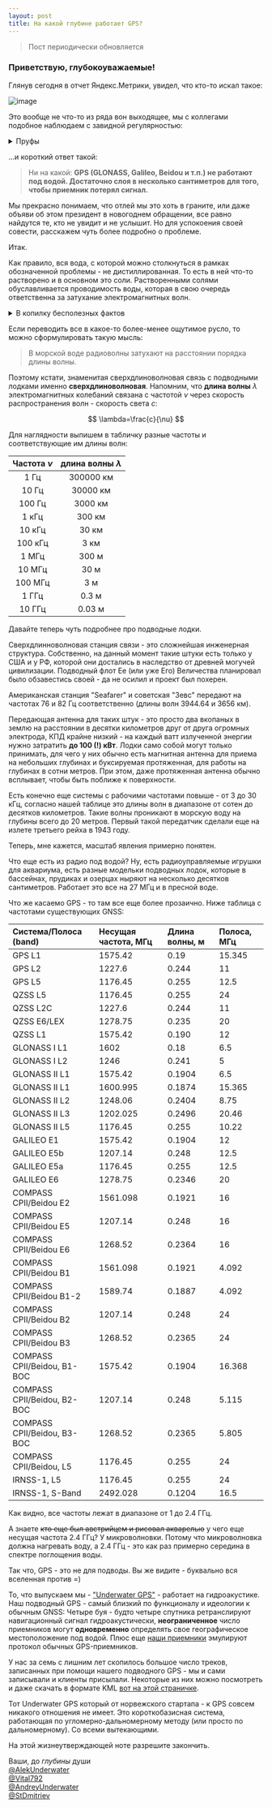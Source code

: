```yaml
---
layout: post
title: На какой глубине работает GPS?
---
```


> Пост периодически обновляется

### Приветствую, глубокоуважаемые!

Глянув сегодня в отчет Яндекс.Метрики, увидел, что кто-то искал такое:

![image](https://user-images.githubusercontent.com/24439946/204535128-b8ea8a12-bad0-48be-bb1e-9e28fb18807e.png)

Это вообще не что-то из ряда вон выходящее, мы с коллегами подобное наблюдаем с завидной регулярностью:

<details>
<summary>Пруфы</summary>
  
Обновление от 08.07.2025  
![image](https://github.com/user-attachments/assets/e3da6438-5ae7-4d21-ba26-c0c104914a06)

Обновление от 20.06.2023  
![image](https://github.com/ucnl/ucnl.github.io/assets/24439946/89428b6e-7e83-4a18-a60d-40caaafa9c59) <br/> 
[image](https://github.com/ucnl/ucnl.github.io/assets/24439946/d785e396-0de1-4288-8d21-a3b592d568d7)

Обновление от 07.06.2023  
![image](https://github.com/ucnl/ucnl.github.io/assets/24439946/b8ea5578-3e51-4bb6-9352-b054a75bcf87)

Обновление от 05.06.2023  
![image](https://github.com/ucnl/ucnl.github.io/assets/24439946/c0efb779-9417-43ed-871f-ddfae544a5b0)

Обновление от 18.05.2023  
![image](https://github.com/ucnl/ucnl.github.io/assets/24439946/0eeb29de-448d-4a1a-ad0a-a73a5a08a518)
  
Обновление от 04.04.2023  
![image](https://user-images.githubusercontent.com/24439946/229750263-e2c62e9a-97b4-4491-84d0-41b0eb73a2fe.png)

Обновление от 23.03.2023  
![image](https://user-images.githubusercontent.com/24439946/227211922-6bacd1c4-9731-4bc0-8270-bd240d454a60.png)
![image](https://user-images.githubusercontent.com/24439946/227212178-b1c4a27a-08b3-439d-a74d-27f976249c1f.png)
![image](https://user-images.githubusercontent.com/24439946/229112264-9757e79f-c41b-4023-8ab1-9508e1f76601.png)

И первичный набор, побудивший написать этот пост:  
![image](https://user-images.githubusercontent.com/24439946/204535390-0123b1b7-1d5e-4758-a9d9-7eda5fc5496b.png)  
![image](https://user-images.githubusercontent.com/24439946/204535418-435887f6-9ee4-4391-be9e-824e3a2645a3.png)  
![image](https://user-images.githubusercontent.com/24439946/204535488-fd47f6f7-9e11-4c90-a0eb-55a332c851a9.png)  
![image](https://user-images.githubusercontent.com/24439946/204535520-95fe0b76-5440-45d8-8ad6-4d2869a754ef.png)  
![image](https://user-images.githubusercontent.com/24439946/204535612-5922a902-454c-4830-bedd-db7cdae49984.png)  
![image](https://user-images.githubusercontent.com/24439946/204535452-b6dae5bb-a9e6-47c8-81a0-40bba7f3d8d6.png)  

</details>

...и короткий ответ такой: 

> Ни на какой: **GPS (GLONASS, Galileo, Beidou и т.п.) не работают под водой. Достаточно слоя в несколько сантиметров для того, чтобы приемник потерял сигнал.**

Мы прекрасно понимаем, что отлей мы это хоть в граните, или даже объяви об этом президент в новогоднем обращении, все равно найдутся те, кто не увидит и не услышит. Но для успокоения своей совести, расскажем чуть более подробно о проблеме.

Итак. 

Как правило, вся вода, с которой можно столкнуться в рамках обозначенной проблемы - не дистиллированная. То есть в ней что-то растворено и в основном это соли. Растворенными солями обуславливается проводимость воды, которая в свою очередь ответственна за затухание электромагнитных волн. 

<details>
  <summary>В копилку бесполезных фактов</summary>
  
Проводимость пресной воды в среднем составляет 0.01 C/м (Сименс на метр), а проводимость морской воды примерно в 400 раз выше, т.е. находится в пределах 4 С/м.
Зачем нам это знание? У меня, например, нет интуитивного понимая таких единиц измерения. Ну, разве что можно блестнуть фрагментарными знаниями в душной заумной беседе =)

</details>
  
Если переводить все в какое-то более-менее ощутимое русло, то можно сформулировать такую мысль:

> В морской воде радиоволны затухают на расстоянии порядка длины волны.

Поэтому кстати, знаменитая сверхдлиноволновая связь с подводными лодками именно **сверхдлиноволновая**. 
Напомним, что **длина волны** $\lambda$ электромагнитных колебаний связана с частотой $\nu$ через скорость распространения волн - скорость света $c$:

$$ \lambda=\frac{c}{\nu} $$

Для наглядности выпишем в табличку разные частоты и соответствующие им длины волн:

| Частота $\nu$ | длина волны $\lambda$ |
| :---: | :---: |
| 1 Гц | 300000 км |
| 10 Гц | 30000 км |
| 100 Гц | 3000 км |
| 1 кГц | 300 км |
| 10 кГц | 30 км |
| 100 кГц | 3 км |
| 1 МГц | 300 м |
| 10 МГц | 30 м |
| 100 МГц | 3 м |
| 1 ГГц | 0.3 м |
| 10 ГГц | 0.03 м |

Давайте теперь чуть подробнее про подводные лодки.

Сверхдлинноволновая станция связи - это сложнейшая инженерная структура. Собственно, на данный момент такие штуки есть только у США и у РФ, которой они достались в наследство от древней могучей цивилизации. Подводный флот Ее (или уже Его) Величества планировал было обзавестись своей - да не осилил и проект был похерен.

Американская станция "Seafarer" и советская "Зевс" передают на частотах 76 и 82 Гц соответственно (длины волн 3944.64 и 3656 км).

Передающая антенна для таких штук - это просто два вкопаных в землю на расстоянии в десятки километров друг от друга огромных электрода, КПД крайне низкий - на каждый ватт излученной энергии нужно затратить **до 100 (!) кВт**. Лодки само собой могут только принимать, для чего у них обычно есть магнитная антенна для приема на небольших глубинах и буксируемая протяженная, для работы на глубинах в сотни метров. При этом, даже протяженная антенна обычно всплывает, чтобы быть поближе к поверхности.

Есть конечно еще системы с рабочими частотами повыше - от 3 до 30 кГц, согласно нашей таблице это длины волн в диапазоне от сотен до десятков километров. Такие волны проникают в морскую воду на глубины всего до 20 метров. Первый такой передатчик сделали еще на излете третьего рейха в 1943 году.

Теперь, мне кажется, масштаб явления примерно понятен. 

Что еще есть из радио под водой? Ну, есть радиоуправляемые игрушки для аквариума, есть разные модельки подводных лодок, которые в бассейнах, прудиках и озерцах ныряют на несколько десятков сантиметров. Работает это все на 27 МГц и в пресной воде.

Что же касаемо GPS - то там все еще более прозаично. Ниже таблица с частотами существующих GNSS:
  
| Система/Полоса (band) | Несущая частота, МГц | Длина волны, м | Полоса, МГц |
| :--- | :--- | :--- | :--- |
| GPS L1 | 1575.42 | 0.19 | 15.345 |
| GPS L2 | 1227.6 | 0.244 | 11 |
| GPS L5 | 1176.45 | 0.255 | 12.5 |
| QZSS L5 | 1176.45 | 0.255 | 24 |
| QZSS L2C | 1227.6 | 0.244 | 11 | 
| QZSS E6/LEX | 1278.75 | 0.235 | 20 |
| QZSS L1 | 1575.42 | 0.190 | 12 |
| GLONASS I L1 | 1602 | 0.18 | 6.5 |
| GLONASS I L2 | 1246 | 0.241 | 5 |
| GLONASS II L1 | 1575.42 | 0.1904 | 6.5 |
| GLONASS II L1 | 1600.995 | 0.1874 | 15.365 |
| GLONASS II L2 | 1248.06 | 0.2404 | 8.75 |
| GLONASS II L3 | 1202.025 | 0.2496 | 20.46 |
| GLONASS II L5 | 1176.45 | 0.255 | 10.22 |
| GALILEO E1 | 1575.42 | 0.1904 | 12 |
| GALILEO E5b | 1207.14 | 0.248 | 12.5 |
| GALILEO E5a | 1176.45 | 0.255 | 12.5 |
| GALILEO E6 | 1278.75 | 0.2346 | 20 |
| COMPASS CPII/Beidou E2 | 1561.098 | 0.1921 | 16 |
| COMPASS CPII/Beidou E5 | 1207.14 | 0.248 | 16 |
| COMPASS CPII/Beidou E6 | 1268.52 | 0.2364 | 16 |
| COMPASS CPII/Beidou B1 | 1561.098 | 0.1921 | 4.092 |
| COMPASS CPII/Beidou B1-2 | 1589.74 | 0.1887 | 4.092 |
| COMPASS CPII/Beidou B2 | 1207.14 | 0.248 | 24 |
| COMPASS CPII/Beidou B3 | 1268.52 | 0.2365 | 24 |
| COMPASS CPII/Beidou, B1-BOC | 1575.42 | 0.1904 | 16.368 |
| COMPASS CPII/Beidou, B2-BOC | 1207.14 | 0.248 | 5.115 |
| COMPASS CPII/Beidou, B3-BOC | 1268.52 | 0.2365 | 5.805 |
| COMPASS CPII/Beidou, L5 | 1176.45 | 0.255 | 24 |
| IRNSS-1, L5 | 1176.45 | 0.255 | 24 |
| IRNSS-1, S-Band | 2492.028 | 0.1204 | 16.5 |
  
Как видно, все частоты лежат в диапазоне от 1 до 2.4 ГГц. 

А знаете <strike>кто еще был австрийцем и рисовал акварелью</strike> у чего еще несущая частота 2.4 ГГц? 
У микроволновки. Потому что микроволновка должна нагревать воду, а 2.4 ГГц - это как раз примерно середина в спектре поглощения воды. 

Так что, GPS - это не для подводы. Вы же видите - буквально вся вселенная против =)

То, что выпускаем мы - ["Underwater GPS"](https://docs.unavlab.com/documentation/RU/RedWAVE/RedWAVE_DataBrief_ru.html) - работает на гидроакустике. 
Наш подводный GPS - самый близкий по функционалу и идеологии к обычным GNSS: Четыре буя - будто четыре спутника ретранслируют навигационный сигнал гидроакустически, 
**неограниченное** число приемников могут **одновременно** определять свое географическое местоположение под водой. Плюс еще [наши приемники](https://docs.unavlab.com/documentation/RU/RedWAVE/RedNODE_Specification_ru.html) эмулируют протокол обычных GPS-приемников.

У нас за семь с лишним лет скопилось большое число треков, записанных при помощи нашего подводного GPS - мы и сами записывали и клиенты присылали. Некоторые из них можно посмотреть и даже скачать в формате KML [вот на этой страничке](https://docs.unavlab.com/documentation/RU/RedWAVE/media).

Тот Underwater GPS который от норвежского стартапа - к GPS совсем никакого отношения не имеет. Это короткобазисная система, работающая по угломерно-дальномерному методу (или просто по дальномерному). Со всеми вытекающими.

На этой жизнеутверждающей ноте разрешите закончить.

Ваши, до _глубины_ души  
[@AlekUnderwater](https://www.github.com/AlekUnderwater)  
[@Vital792](https://github.com/vital792)  
[@AndreyUnderwater](https://github.com/AndreyUnderwater)  
[@StDmitriev](https://github.com/StDmitriev)  
